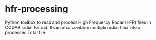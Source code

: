 # hfr-processing
Python toolbox to read and process High Frequency Radar (HFR) files in CODAR radial format. It can also combine multiple radial files into a processed Total file.
